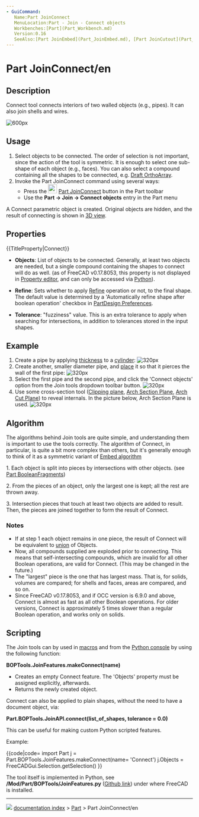 ```yaml
---
- GuiCommand:
   Name:Part JoinConnect
   MenuLocation:Part - Join - Connect objects
   Workbenches:[Part](Part_Workbench.md)
   Version:0.16
   SeeAlso:[Part JoinEmbed](Part_JoinEmbed.md), [Part JoinCutout](Part_JoinCutout.md), [Part Boolean](Part_Boolean.md), [Part Thickness](Part_Thickness.md)
---
```


# Part JoinConnect/en

## Description

Connect tool connects interiors of two walled objects (e.g., pipes). It can also join shells and wires.

![600px](images/JoinFeatures_Connect.png)

## Usage

1.  Select objects to be connected.
    The order of selection is not important, since the action of the tool is symmetric. It is enough to select one sub-shape of each object (e.g., faces). You can also select a compound containing all the shapes to be connected, e.g. [Draft OrthoArray](Draft_OrthoArray.md).
2.  Invoke the Part JoinConnect command using several ways:
    -   Press the <img alt="" src=images/Part_JoinConnect.svg  style="width:24px;"> [Part JoinConnect](Part_JoinConnect.md) button in the Part toolbar
    -   Use the **Part → Join → Connect objects** entry in the Part menu

A Connect parametric object is created. Original objects are hidden, and the result of connecting is shown in [3D view](3D_view.md).

## Properties


{{TitleProperty|Connect}}

-    **Objects**: List of objects to be connected. Generally, at least two objects are needed, but a single compound containing the shapes to connect will do as well. (as of FreeCAD v0.17.8053, this property is not displayed in [Property editor](Property_editor.md), and can only be accessed via [Python](#Scripting.md)).

-    **Refine**: Sets whether to apply [Refine](Part_RefineShape.md) operation or not, to the final shape. The default value is determined by a \'Automatically refine shape after boolean operation\' checkbox in [PartDesign Preferences](PartDesign_Preferences.md).

-    **Tolerance**: \"fuzziness\" value. This is an extra tolerance to apply when searching for intersections, in addition to tolerances stored in the input shapes.

## Example

1.  Create a pipe by applying [thickness](Part_Thickness.md) to a [cylinder](Part_Cylinder.md):
    ![320px](images/JoinFeatures_Example_step1.png)
2.  Create another, smaller diameter pipe, and [place](Placement.md) it so that it pierces the wall of the first pipe:
    ![320px](images/JoinFeatures_Example_step2.png)
3.  Select the first pipe and the second pipe, and click the \'Connect objects\' option from the Join tools dropdown toolbar button.
    ![320px](images/JoinFeatures_Example_step3_Connect.png)
4.  Use some cross-section tool ([Clipping plane](Std_ToggleClipPlane.md), [Arch Section Plane](Arch_SectionPlane.md), [Arch Cut Plane](Arch_CutPlane.md)) to reveal internals. In the picture below, Arch Section Plane is used.
    ![320px](images/JoinFeatures_Example_step4_Connect.png)

## Algorithm

The algorithms behind Join tools are quite simple, and understanding them is important to use the tools correctly. The algorithm of Connect, in particular, is quite a bit more complex than others, but it\'s generally enough to think of it as a symmetric variant of [Embed algorithm](Part_JoinEmbed#Algorithm.md)

1\. Each object is split into pieces by intersections with other objects. (see [Part BooleanFragments](Part_BooleanFragments.md))

2\. From the pieces of an object, only the largest one is kept; all the rest are thrown away.

3\. Intersection pieces that touch at least two objects are added to result. Then, the pieces are joined together to form the result of Connect.

### Notes

-   If at step 1 each object remains in one piece, the result of Connect will be equivalent to [union](Part_Fuse.md) of Objects.
-   Now, all compounds supplied are exploded prior to connecting. This means that self-intersecting compounds, which are invalid for all other Boolean operations, are valid for Connect. (This may be changed in the future.)
-   The \"largest\" piece is the one that has largest mass. That is, for solids, volumes are compared; for shells and faces, areas are compared, and so on.
-   Since FreeCAD v0.17.8053, and if OCC version is 6.9.0 and above, Connect is almost as fast as all other Boolean operations. For older versions, Connect is approximately 5 times slower than a regular Boolean operation, and works only on solids.

## Scripting

The Join tools can by used in [macros](Macros.md) and from the [Python console](Python_console.md) by using the following function:

**BOPTools.JoinFeatures.makeConnect(name)**

-   Creates an empty Connect feature. The \'Objects\' property must be assigned explicitly, afterwards.
-   Returns the newly created object.

Connect can also be applied to plain shapes, without the need to have a document object, via:

**Part.BOPTools.JoinAPI.connect(list_of_shapes, tolerance = 0.0)**

This can be useful for making custom Python scripted features.

Example:


{{code|code=
import Part
j = Part.BOPTools.JoinFeatures.makeConnect(name= 'Connect')
j.Objects = FreeCADGui.Selection.getSelection()
}}

The tool itself is implemented in Python, see **/Mod/Part/BOPTools/JoinFeatures.py** ([Github link](https://github.com/FreeCAD/FreeCAD/blob/master/src/Mod/Part/BOPTools/JoinFeatures.py)) under where FreeCAD is installed.



---
![](images/Button_right.svg) [documentation index](../README.md) > [Part](Part_Workbench.md) > Part JoinConnect/en
